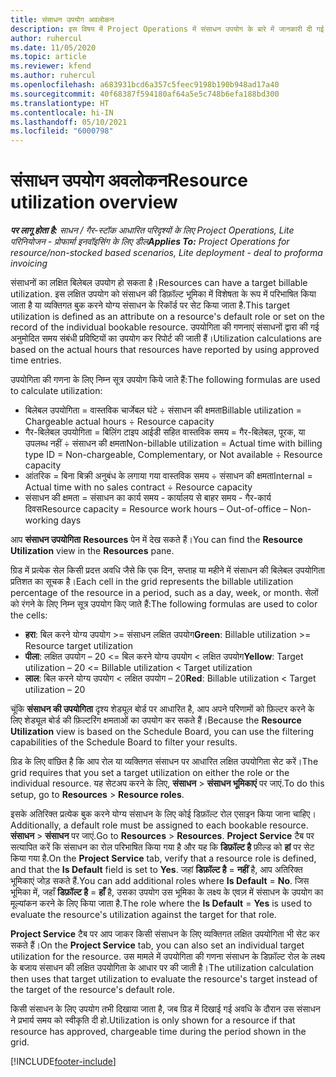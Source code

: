 ```yaml
---
title: संसाधन उपयोग अवलोकन
description: इस विषय में Project Operations में संसाधन उपयोग के बारे में जानकारी दी गई है.
author: ruhercul
ms.date: 11/05/2020
ms.topic: article
ms.reviewer: kfend
ms.author: ruhercul
ms.openlocfilehash: a683931bcd6a357c5feec9198b190b948ad17a40
ms.sourcegitcommit: 40f68387f594180af64a5e5c748b6efa188bd300
ms.translationtype: HT
ms.contentlocale: hi-IN
ms.lasthandoff: 05/10/2021
ms.locfileid: "6000798"
---
```

# <a name="resource-utilization-overview"></a><span data-ttu-id="d50f5-103">संसाधन उपयोग अवलोकन</span><span class="sxs-lookup"><span data-stu-id="d50f5-103">Resource utilization overview</span></span>

<span data-ttu-id="d50f5-104">_**पर लागू होता है:** साधन / गैर-स्टॉक आधारित परिदृश्यों के लिए Project Operations, Lite परिनियोजन - प्रोफार्मा इनवॉइसिंग के लिए डील_</span><span class="sxs-lookup"><span data-stu-id="d50f5-104">_**Applies To:** Project Operations for resource/non-stocked based scenarios, Lite deployment - deal to proforma invoicing_</span></span>

<span data-ttu-id="d50f5-105">संसाधनों का लक्षित बिलेबल उपयोग हो सकता है।</span><span class="sxs-lookup"><span data-stu-id="d50f5-105">Resources can have a target billable utilization.</span></span> <span data-ttu-id="d50f5-106">इस लक्षित उपयोग को संसाधन की डिफ़ॉल्ट भूमिका में विशेषता के रूप में परिभाषित किया जाता है या व्यक्तिगत बुक करने योग्य संसाधन के रिकॉर्ड पर सेट किया जाता है.</span><span class="sxs-lookup"><span data-stu-id="d50f5-106">This target utilization is defined as an attribute on a resource's default role or set on the record of the individual bookable resource.</span></span> <span data-ttu-id="d50f5-107">उपयोगिता की गणनाएं संसाधनों द्वारा की गई अनुमोदित समय संबंधी प्रविष्टियों का उपयोग कर रिपोर्ट की जाती हैं।</span><span class="sxs-lookup"><span data-stu-id="d50f5-107">Utilization calculations are based on the actual hours that resources have reported by using approved time entries.</span></span>

<span data-ttu-id="d50f5-108">उपयोगिता की गणना के लिए निम्न सूत्र उपयोग किये जाते हैं:</span><span class="sxs-lookup"><span data-stu-id="d50f5-108">The following formulas are used to calculate utilization:</span></span>

  - <span data-ttu-id="d50f5-109">बिलेबल उपयोगिता = वास्तविक चार्जेबल घंटे ÷ संसाधन की क्षमता</span><span class="sxs-lookup"><span data-stu-id="d50f5-109">Billable utilization = Chargeable actual hours ÷ Resource capacity</span></span>
  - <span data-ttu-id="d50f5-110">गैर-बिलेबल उपयोगिता = बिलिंग टाइप आईडी सहित वास्तविक समय = गैर-बिलेबल, पूरक, या उपलब्ध नहीं ÷ संसाधन की क्षमता</span><span class="sxs-lookup"><span data-stu-id="d50f5-110">Non-billable utilization = Actual time with billing type ID = Non-chargeable, Complementary, or Not available ÷ Resource capacity</span></span>
  - <span data-ttu-id="d50f5-111">आंतरिक = बिना बिक्री अनुबंध के लगाया गया वास्तविक समय ÷ संसाधन की क्षमता</span><span class="sxs-lookup"><span data-stu-id="d50f5-111">Internal = Actual time with no sales contract ÷ Resource capacity</span></span>
  - <span data-ttu-id="d50f5-112">संसाधन की क्षमता = संसाधन का कार्य समय - कार्यालय से बाहर समय - गैर-कार्य दिवस</span><span class="sxs-lookup"><span data-stu-id="d50f5-112">Resource capacity = Resource work hours – Out-of-office – Non-working days</span></span>

<span data-ttu-id="d50f5-113">आप **संसाधन उपयोगिता** **Resources** पेन में देख सकते हैं।</span><span class="sxs-lookup"><span data-stu-id="d50f5-113">You can find the **Resource Utilization** view in the **Resources** pane.</span></span>

<span data-ttu-id="d50f5-114">ग्रिड में प्रत्येक सेल किसी प्रदत्त अवधि जैसे कि एक दिन, सप्ताह या महीने में संसाधन की बिलेबल उपयोगिता प्रतिशत का सूचक है।</span><span class="sxs-lookup"><span data-stu-id="d50f5-114">Each cell in the grid represents the billable utilization percentage of the resource in a period, such as a day, week, or month.</span></span> <span data-ttu-id="d50f5-115">सेलों को रंगने के लिए निम्न सूत्र उपयोग किए जाते हैं:</span><span class="sxs-lookup"><span data-stu-id="d50f5-115">The following formulas are used to color the cells:</span></span>

  - <span data-ttu-id="d50f5-116">**हरा**: बिल करने योग्य उपयोग >= संसाधन लक्षित उपयोग</span><span class="sxs-lookup"><span data-stu-id="d50f5-116">**Green**: Billable utilization >= Resource target utilization</span></span>
  - <span data-ttu-id="d50f5-117">**पीला**: लक्षित उपयोग – 20 <= बिल करने योग्य उपयोग < लक्षित उपयोग</span><span class="sxs-lookup"><span data-stu-id="d50f5-117">**Yellow**: Target utilization – 20 <= Billable utilization < Target utilization</span></span>
  - <span data-ttu-id="d50f5-118">**लाल**: बिल करने योग्य उपयोग < लक्षित उपयोग – 20</span><span class="sxs-lookup"><span data-stu-id="d50f5-118">**Red**: Billable utilization < Target utilization – 20</span></span>

<span data-ttu-id="d50f5-119">चूंकि **संसाधन की उपयोगिता** दृश्य शेड्यूल बोर्ड पर आधारित है, आप अपने परिणामों को फ़िल्टर करने के लिए शेड्यूल बोर्ड की फ़िल्टरिंग क्षमताओं का उपयोग कर सकते हैं।</span><span class="sxs-lookup"><span data-stu-id="d50f5-119">Because the **Resource Utilization** view is based on the Schedule Board, you can use the filtering capabilities of the Schedule Board to filter your results.</span></span>

<span data-ttu-id="d50f5-120">ग्रिड के लिए वांछित है कि आप रोल या व्यक्तिगत संसाधन पर आधारित लक्षित उपयोगिता सेट करें।</span><span class="sxs-lookup"><span data-stu-id="d50f5-120">The grid requires that you set a target utilization on either the role or the individual resource.</span></span> <span data-ttu-id="d50f5-121">यह सेटअप करने के लिए, **संसाधन** > **संसाधन भूमिकाएं** पर जाएं.</span><span class="sxs-lookup"><span data-stu-id="d50f5-121">To do this setup, go to **Resources** > **Resource roles**.</span></span>

<span data-ttu-id="d50f5-122">इसके अतिरिक्त प्रत्येक बुक करने योग्य संसाधन के लिए कोई डिफ़ॉल्ट रोल एसाइन किया जाना चाहिए।</span><span class="sxs-lookup"><span data-stu-id="d50f5-122">Additionally, a default role must be assigned to each bookable resource.</span></span> <span data-ttu-id="d50f5-123">**संसाधन** > **संसाधन** पर जाएं.</span><span class="sxs-lookup"><span data-stu-id="d50f5-123">Go to **Resources** > **Resources**.</span></span> <span data-ttu-id="d50f5-124">**Project Service** टैब पर सत्यापित करें कि संसाधन का रोल परिभाषित किया गया है और यह कि **डिफ़ॉल्ट है** फ़ील्ड को **हां** पर सेट किया गया है.</span><span class="sxs-lookup"><span data-stu-id="d50f5-124">On the **Project Service** tab, verify that a resource role is defined, and that the **Is Default** field is set to **Yes**.</span></span> <span data-ttu-id="d50f5-125">जहां **डिफ़ॉल्ट है** = **नहीं** है, आप अतिरिक्त भूमिकाएं जोड़ सकते हैं.</span><span class="sxs-lookup"><span data-stu-id="d50f5-125">You can add additional roles where **Is Default** = **No**.</span></span> <span data-ttu-id="d50f5-126">जिस भूमिका में, जहाँ **डिफ़ॉल्ट है** = **हाँ** है, उसका उपयोग उस भूमिका के लक्ष्य के एवज़ में संसाधन के उपयोग का मूल्यांकन करने के लिए किया जाता है.</span><span class="sxs-lookup"><span data-stu-id="d50f5-126">The role where the **Is Default** = **Yes** is used to evaluate the resource's utilization against the target for that role.</span></span>

<span data-ttu-id="d50f5-127">**Project Service** टैब पर आप जाकर किसी संसाधन के लिए व्यक्तिगत लक्षित उपयोगिता भी सेट कर सकते हैं।</span><span class="sxs-lookup"><span data-stu-id="d50f5-127">On the **Project Service** tab, you can also set an individual target utilization for the resource.</span></span> <span data-ttu-id="d50f5-128">उस मामले में उपयोगिता की गणना संसाधन के डिफ़ॉल्ट रोल के लक्ष्य के बजाय संसाधन की लक्षित उपयोगिता के आधार पर की जाती है।</span><span class="sxs-lookup"><span data-stu-id="d50f5-128">The utilization calculation then uses that target utilization to evaluate the resource's target instead of the target of the resource's default role.</span></span>

<span data-ttu-id="d50f5-129">किसी संसाधन के लिए उपयोग तभी दिखाया जाता है, जब ग्रिड में दिखाई गई अवधि के दौरान उस संसाधन ने प्रभार्य समय को स्वीकृति दी हो.</span><span class="sxs-lookup"><span data-stu-id="d50f5-129">Utilization is only shown for a resource if that resource has approved, chargeable time during the period shown in the grid.</span></span>


[!INCLUDE[footer-include](../includes/footer-banner.md)]